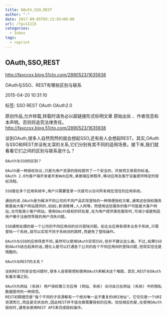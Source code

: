 ```yaml
---
title: OAuth,SSO,REST
author: "-"
date: 2017-09-05T05:13:02+00:00
url: /?p=11115
categories:
  - Inbox
tags:
  - reprint
---
```

## OAuth,SSO,REST
http://favccxx.blog.51cto.com/2890523/1635938

OAuth与SSO、REST有哪些区别与联系
  
2015-04-20 10:31:10
  
标签: SSO REST OAuth OAuth2.0
  
原创作品,允许转载,转载时请务必以超链接形式标明文章 原始出处 、作者信息和本声明。否则将追究法律责任。http://favccxx.blog.51cto.com/2890523/1635938
      
谈到OAuth,很多人自然而然的就会想起SSO,还有些人会想起REST。其实,OAuth与SSO和REST并没有太深的关系,它们分别有其不同的适用场景。接下来,我们就看看它们之间的区别与联系是什么？

    OAuth与SSO的区别？
    
    OAuth是一种授权协议,只是为用户资源的授权提供了一个安全的、开放而又简易的标准。OAuth 2.0为客户端开发者开发Web应用,桌面端应用程序,移动应用及客厅设备提供特定的授权流程。
    
    SSO是在多个应用系统中,用户只需要登录一次就可以访问所有相互信任的应用系统。
    
    通俗的讲,OAuth是为解决不同公司的不同产品实现登陆的一种简便授权方案,通常这些授权服务都是由大客户网站提供的,如QQ,新浪微博,人人网等。而使用这些服务的客户可能是大客户网站,也可能是小客户网站。使用OAuth授权的好处是,在为用户提供某些服务时,可减少或避免因用户懒于注册而导致的用户流失问题。
    
    SSO通常处理的是一个公司的不同应用间的访问登陆问题。如企业应用有很多业务子系统,只需登陆一个系统,就可以实现不同子系统间的跳转,而避免了登陆操作。
    
    OAuth与SSO的应用场景不同,虽然可以使用OAuth实现SSO,但并不建议这么做。不过,如果SSO和OAuth结合起来的话,理论上是可以打通各个公司的各个不同应用间的登陆问题,但现实往往是残酷的。
    
    OAuth与REST的关系？
    
    谈到REST的安全性问题时,很多人容易联想到使用OAuth来解决这个难题。其实,REST与OAuth有着天壤之别。
    
    OAuth为网站 (系统) 用户授权第三方应用 (网站、系统) 访问自己在网站 (系统) 中的隐私数据提供的一种规范。
    REST初期理念是"每个不同的子资源都有一个绝对唯一且不重复的URI地址"。它仅仅是一个URI资源而已,而且是无状态的,因此REST并不适合做需要授权的应用。恰恰相反的是,在使用OAuth授权时,通常会使用REST API来完成授权操作。